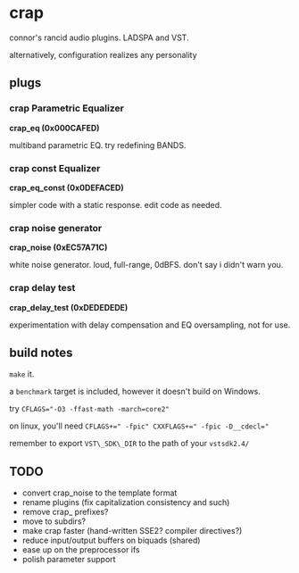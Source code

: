 # crap

connor's rancid audio plugins. LADSPA and VST.

alternatively, configuration realizes any personality

## plugs

### crap Parametric Equalizer

__crap\_eq (0x000CAFED)__

multiband parametric EQ. try redefining BANDS.

### crap const Equalizer

__crap\_eq\_const (0x0DEFACED)__

simpler code with a static response.
edit code as needed.

### crap noise generator

__crap\_noise (0xEC57A71C)__

white noise generator. loud, full-range, 0dBFS. don't say i didn't warn you.

### crap delay test

__crap\_delay\_test (0xDEDEDEDE)__

experimentation with delay compensation and EQ oversampling, not for use.

## build notes

`make` it.

a `benchmark` target is included, however it doesn't build on Windows.

try `CFLAGS="-O3 -ffast-math -march=core2"`

on linux, you'll need `CFLAGS+=" -fpic" CXXFLAGS+=" -fpic -D__cdecl="`

remember to export `VST\_SDK\_DIR` to the path of your `vstsdk2.4/`

## TODO

* convert crap\_noise to the template format
* rename plugins (fix capitalization consistency and such)
* remove crap\_ prefixes?
* move to subdirs?
* make crap faster (hand-written SSE2? compiler directives?)
* reduce input/output buffers on biquads (shared)
* ease up on the preprocessor ifs
* polish parameter support

